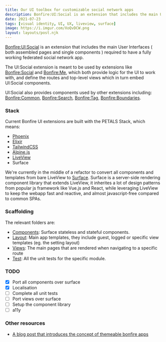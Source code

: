 ```yaml
---
title: Our UI toolbox for customizable social network apps
description: Bonfire:UI:Social is an extension that includes the main User Interfaces ( both assembled pages and single components ) required to have a fully working federated social network app
date: 2021-07-23
tags: [visual identity, UI, UX, liveview, surface]
image: https://i.imgur.com/XoQvDCW.png
layout: layouts/post.njk
---
```


[Bonfire:UI:Social](https://github.com/bonfire-networks/bonfire_ui_social) is an extension that includes the main User Interfaces ( both assembled pages and single components ) required to have a fully working federated social network app.

The UI:Social extension is meant to be used by extensions like [Bonfire:Social](https://github.com/bonfire-networks/bonfire_social) and [Bonfire:Me](https://github.com/bonfire-networks/bonfire_me), which both provide logic for the UI to work with, and define the routes and top-level views which in turn embed UI:Social components.

UI:Social also provides components used by other extensions including: [Bonfire:Common](https://github.com/bonfire-networks/bonfire_common), [Bonfire:Search](https://github.com/bonfire-networks/bonfire_search), [Bonfire:Tag](https://github.com/bonfire-networks/bonfire_tag), [Bonfire:Boundaries](https://github.com/bonfire-networks/bonfire_boundaries). 

### Stack

Current Bonfire UI extensions are built with the PETALS Stack, which means:

- [Phoenix](https://www.phoenixframework.org/)
- [Elixir](https://elixir-lang.org/)
- [TailwindCSS](https://tailwindcss.com/)
- [Alpine.js](https://alpinejs.dev/)
- [LiveView](https://hex.pm/packages/phoenix_live_view)
- Surface

We're currently in the middle of a refactor to convert all components and templates from bare LiveView to [Surface](https://surface-ui.org/).
Surface is a server-side rendering component library that extends LiveView, it inherites a lot of design patterns from popular js framework like Vue.js and React, while leveraging LiveView to keep the webapp fast and reactive, and almost javascript-free compared to common SPAs.  

### Scaffolding
The relevant folders are:
- [Components](https://github.com/bonfire-networks/bonfire_ui_social/tree/main/lib/web/components): Surface stateless and stateful components.
- [Layout](https://github.com/bonfire-networks/bonfire_ui_social/tree/main/lib/web/layout): Main app templates, they include guest, logged or specific view templates (eg. the setting layout)
- [Views](https://github.com/bonfire-networks/bonfire_ui_social/tree/main/lib/web/views): The main pages that are rendered when navigating to a specific route
- [Test](https://github.com/bonfire-networks/bonfire_ui_social/tree/main/test): All the unit tests for the specific module.


### TODO
- [x] Port all components over surface
- [x] Localisation
- [ ] Complete all unit tests
- [ ] Port views over surface
- [ ] Setup the component library
- [ ] a11y

### Other resources
- [A blog post that introduces the concept of themeable bonfire apps](https://bonfirenetworks.org/posts/let_thousand_bonfires_bloom/)
